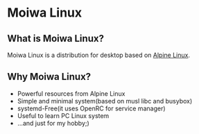 # Moiwa Linux

## What is Moiwa Linux?

Moiwa Linux is a distribution for desktop based on [Alpine Linux](https://alpinelinux.org/).

## Why Moiwa Linux?

* Powerful resources from Alpine Linux
* Simple and minimal system(based on musl libc and busybox)
* systemd-Free(it uses OpenRC for service manager)
* Useful to learn PC Linux system
* ...and just for my hobby;)
